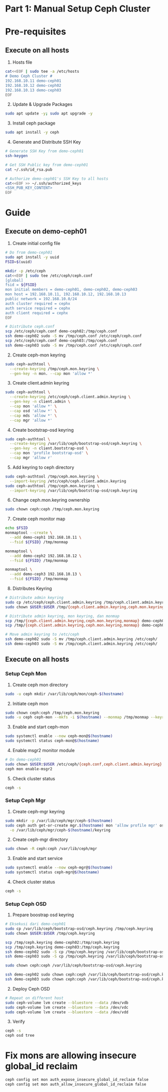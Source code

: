 # Part 1: Manual Setup Ceph Cluster
# Pre-requisites
## Execute on all hosts
1. Hosts file
```bash
cat<<EOF | sudo tee -a /etc/hosts
# Demo Ceph Cluster #
192.168.10.11 demo-ceph01
192.168.10.12 demo-ceph02
192.168.10.13 demo-ceph03
EOF
```

2. Update & Upgrade Packages
```bash
sudo apt update -y; sudo apt upgrade -y
```

3. Install ceph package
```bash
sudo apt install -y ceph
```

4. Generate and Distribute SSH Key
```bash
# Generate SSH Key from demo-ceph01
ssh-keygen

# Get SSH Public key from demo-ceph01
cat ~/.ssh/id_rsa.pub

# Authorize demo-ceph01's SSH Key to all hosts
cat<<EOF >> ~/.ssh/authorized_keys
<SSH_PUB_KEY_CONTENT>
EOF
```

# Guide
## Execute on demo-ceph01
1. Create initial config file
```bash
# Do from demo-ceph01
sudo apt install -y uuid
FSID=$(uuid)

mkdir -p /etc/ceph
cat<<EOF | sudo tee /etc/ceph/ceph.conf
[global]
fsid = ${FSID}
mon initial members = demo-ceph01, demo-ceph02, demo-ceph03
mon host = 192.168.10.11, 192.168.10.12, 192.168.10.13
public network = 192.168.10.0/24
auth cluster required = cephx
auth service required = cephx
auth client required = cephx
EOF

# Distribute ceph.conf
scp /etc/ceph/ceph.conf demo-ceph02:/tmp/ceph.conf
ssh demo-ceph02 sudo -S mv /tmp/ceph.conf /etc/ceph/ceph.conf
scp /etc/ceph/ceph.conf demo-ceph03:/tmp/ceph.conf
ssh demo-ceph03 sudo -S mv /tmp/ceph.conf /etc/ceph/ceph.conf
```

2. Create ceph-mon keyring
```bash
sudo ceph-authtool \
  --create-keyring /tmp/ceph.mon.keyring \
  --gen-key -n mon. --cap mon 'allow *'
```

3. Create client.admin keyring
```bash
sudo ceph-authtool \
  --create-keyring /etc/ceph/ceph.client.admin.keyring \
  --gen-key -n client.admin \
  --cap mon 'allow *' \
  --cap osd 'allow *' \
  --cap mds 'allow *' \
  --cap mgr 'allow *'
```

4. Create bootstrap-osd keyring 
```bash
sudo ceph-authtool \
  --create-keyring /var/lib/ceph/bootstrap-osd/ceph.keyring \
  --gen-key -n client.bootstrap-osd \
  --cap mon 'profile bootstrap-osd' \
  --cap mgr 'allow r'
```

5. Add keyring to ceph directory
```bash
sudo ceph-authtool /tmp/ceph.mon.keyring \
  --import-keyring /etc/ceph/ceph.client.admin.keyring
sudo ceph-authtool /tmp/ceph.mon.keyring \
  --import-keyring /var/lib/ceph/bootstrap-osd/ceph.keyring
```

6. Change ceph.mon.keyring ownership
```bash
sudo chown ceph:ceph /tmp/ceph.mon.keyring
```

7. Create ceph monitor map
```bash
echo $FSID
monmaptool --create \
  --add demo-ceph1 192.168.10.11 \
  --fsid ${FSID} /tmp/monmap

monmaptool \
  --add demo-ceph2 192.168.10.12 \
  --fsid ${FSID} /tmp/monmap

monmaptool \
  --add demo-ceph3 192.168.10.13 \
  --fsid ${FSID} /tmp/monmap
```

8. Distributes Keyring
```bash
# Distribute admin keyring
sudo cp /etc/ceph/ceph.client.admin.keyring /tmp/ceph.client.admin.keyring
sudo chown $USER:$USER /tmp/{ceph.client.admin.keyring,ceph.mon.keyring,monmap}

# Distribute admin keyring, mon keyring, dan monmap
scp /tmp/{ceph.client.admin.keyring,ceph.mon.keyring,monmap} demo-ceph02:/tmp
scp /tmp/{ceph.client.admin.keyring,ceph.mon.keyring,monmap} demo-ceph03:/tmp

# Move admin keyring to /etc/ceph
ssh demo-ceph02 sudo -S mv /tmp/ceph.client.admin.keyring /etc/ceph/
ssh demo-ceph03 sudo -S mv /tmp/ceph.client.admin.keyring /etc/ceph/
```

## Execute on all hosts
### Setup Ceph Mon
1. Create ceph mon directory
```bash
sudo -u ceph mkdir /var/lib/ceph/mon/ceph-$(hostname)
```

2. Initiate ceph mon
```bash
sudo chown ceph:ceph /tmp/ceph.mon.keyring
sudo -u ceph ceph-mon --mkfs -i $(hostname) --monmap /tmp/monmap --keyring /tmp/ceph.mon.keyring
```

3. Enable and start ceph-mon
```bash
sudo systemctl enable --now ceph-mon@$(hostname)
sudo systemctl status ceph-mon@$(hostname)
```

4. Enable msgr2 monitor module
```bash
# On demo-ceph01
sudo chown $USER:$USER /etc/ceph/{ceph.conf,ceph.client.admin.keyring}
ceph mon enable-msgr2
```

5. Check cluster status 
```bash
ceph -s
```

### Setup Ceph Mgr
1. Create ceph-mgr keyring
```bash
sudo mkdir -p /var/lib/ceph/mgr/ceph-$(hostname)
sudo ceph auth get-or-create mgr.$(hostname) mon 'allow profile mgr' osd 'allow *' mds 'allow *' \
  -o /var/lib/ceph/mgr/ceph-$(hostname)/keyring
```

2. Create ceph-mgr directory
```bash
sudo chown -R ceph:ceph /var/lib/ceph/mgr
```

3. Enable and start service
```bash
sudo systemctl enable --now ceph-mgr@$(hostname)
sudo systemctl status ceph-mgr@$(hostname)
```

4. Check cluster status 
```bash
ceph -s
```

### Setup Ceph OSD
1. Prepare boostrap osd keyring
```bash
# Eksekusi dari demo-ceph01
sudo cp /var/lib/ceph/bootstrap-osd/ceph.keyring /tmp/ceph.keyring
sudo chown $USER:$USER /tmp/ceph.keyring

scp /tmp/ceph.keyring demo-ceph02:/tmp/ceph.keyring
scp /tmp/ceph.keyring demo-ceph03:/tmp/ceph.keyring
ssh demo-ceph02 sudo -S cp /tmp/ceph.keyring /var/lib/ceph/bootstrap-osd/ceph.keyring
ssh demo-ceph03 sudo -S cp /tmp/ceph.keyring /var/lib/ceph/bootstrap-osd/ceph.keyring

sudo chown ceph:ceph /var/lib/ceph/bootstrap-osd/ceph.keyring

ssh demo-ceph02 sudo chown ceph:ceph /var/lib/ceph/bootstrap-osd/ceph.keyring
ssh demo-ceph03 sudo chown ceph:ceph /var/lib/ceph/bootstrap-osd/ceph.keyring
```

2. Deploy Ceph OSD
```bash
# Repeat on different host
sudo ceph-volume lvm create --bluestore --data /dev/vdb
sudo ceph-volume lvm create --bluestore --data /dev/vdc
sudo ceph-volume lvm create --bluestore --data /dev/vdd
```

3. Verify
```bash
ceph -s
ceph osd tree
```

# Fix mons are allowing insecure global_id reclaim 
```bash
ceph config set mon auth_expose_insecure_global_id_reclaim false
ceph config set mon auth_allow_insecure_global_id_reclaim false
```
